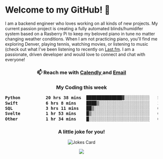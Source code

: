 <h1> Welcome to my GitHub! 👋 </h1>


  I am a backend engineer who loves working on all kinds of new projects. My current passion project is creating a fully automated blinds/humidifer system based on a Rasberry Pi to keep my beloved piano in tune no matter changing weather conditions. When I am not practicing piano, you'll find me exploring Denver, playing tennis, watching movies, or listening to music (check out what I've been listening to recently on [Last.fm](https://www.last.fm/user/mballa000). I am a passionate, driven developer and would love to connect and chat with everyone!

<h3 align = "center"> 📫 Reach me with <a href = "https://calendly.com/msbrandt00/30min"> Calendly </a> and <a href="mailto:msbrandt00@gmail.com">Email</a> 
 </h3>


 
<div align = "center"
[![Anurag's GitHub stats](https://github-readme-stats.vercel.app/api?username=mbrandt00)](https://github.com/anuraghazra/github-readme-stats)
          </div>
<h3 align="center">
  My Coding this week
<!--START_SECTION:waka-->

```txt
Python          20 hrs 38 mins  ██████████████▓░░░░░░░░░░   59.06 %
Swift           6 hrs 8 mins    ████▒░░░░░░░░░░░░░░░░░░░░   17.58 %
SQL             3 hrs 11 mins   ██▒░░░░░░░░░░░░░░░░░░░░░░   09.14 %
Svelte          1 hr 53 mins    █▒░░░░░░░░░░░░░░░░░░░░░░░   05.43 %
Other           1 hr 34 mins    █░░░░░░░░░░░░░░░░░░░░░░░░   04.50 %
```

<!--END_SECTION:waka-->

### A little joke for you!

![Jokes Card](https://readme-jokes.vercel.app/api?hideBorder)

<a href="https://www.linkedin.com/in/mbrandt00/"><img src="https://img.shields.io/badge/linkedin-%230077B5.svg?&style=for-the-badge&logo=linkedin&logoColor=white" /></a>

